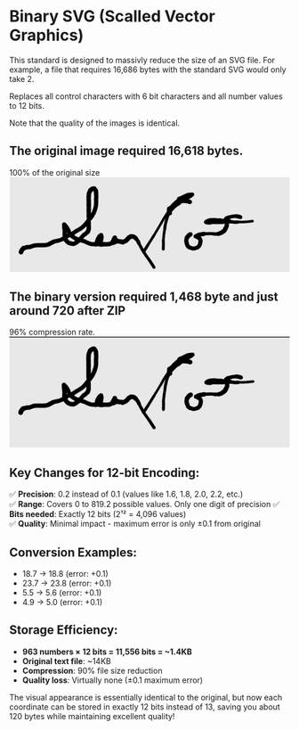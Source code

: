# Binary SVG (Scalled Vector Graphics)
This standard is designed to massivly reduce the size of an SVG file. 
For example, a file that requires 16,686 bytes with the standard SVG would only take 2. 

Replaces all control characters with 6 bit characters and all number values to 12 bits.  

Note that the quality of the images is identical. 
## The original image required 16,618 bytes. 
100% of the original size
![before](text2.png "Text")

## The binary version required 1,468 byte and just around 720 after ZIP
96% compression rate.
![after](binary.png "Binary")

## **Key Changes for 12-bit Encoding:**

✅ **Precision**: 0.2 instead of 0.1 (values like 1.6, 1.8, 2.0, 2.2, etc.)  
✅ **Range**: Covers 0 to 819.2 possible values. Only one digit of precision
✅ **Bits needed**: Exactly 12 bits (2¹² = 4,096 values)  
✅ **Quality**: Minimal impact - maximum error is only ±0.1 from original

## **Conversion Examples:**
- 18.7 → 18.8 (error: +0.1)
- 23.7 → 23.8 (error: +0.1) 
- 5.5 → 5.6 (error: +0.1)
- 4.9 → 5.0 (error: +0.1)

## **Storage Efficiency:**
- **963 numbers × 12 bits = 11,556 bits = ~1.4KB**
- **Original text file**: ~14KB
- **Compression**: 90% file size reduction
- **Quality loss**: Virtually none (±0.1 maximum error)

The visual appearance is essentially identical to the original, but now each coordinate can be stored in exactly 12 bits instead of 13, saving you about 120 bytes while maintaining excellent quality!
